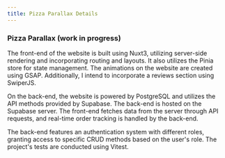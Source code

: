 ```yaml
---
title: Pizza Parallax Details
---
```


### Pizza Parallax (work in progress)

The front-end of the website is built using Nuxt3, utilizing server-side rendering and incorporating routing and layouts. It also utilizes the Pinia store for state management. The animations on the website are created using GSAP. Additionally, I intend to incorporate a reviews section using SwiperJS.

On the back-end, the website is powered by PostgreSQL and utilizes the API methods provided by Supabase. The back-end is hosted on the Supabase server. The front-end fetches data from the server through API requests, and real-time order tracking is handled by the back-end.

The back-end features an authentication system with different roles, granting access to specific CRUD methods based on the user's role. The project's tests are conducted using Vitest.